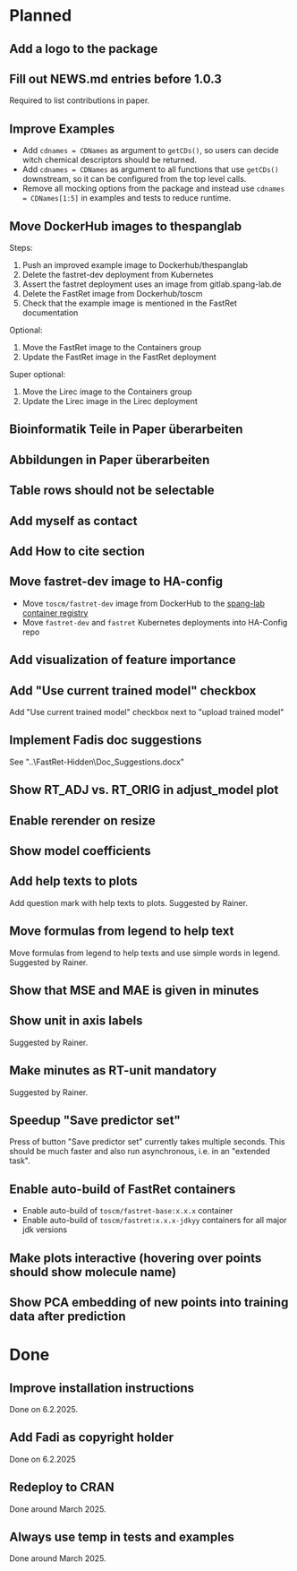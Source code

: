 # Planned

## Add a logo to the package

## Fill out NEWS.md entries before 1.0.3

Required to list contributions in paper.

## Improve Examples

- Add `cdnames = CDNames` as argument to `getCDs()`, so users can decide
    witch chemical descriptors should be returned.
- Add `cdnames = CDNames` as argument to all functions that use
    `getCDs()` downstream, so it can be configured from the top level calls.
- Remove all mocking options from the package and instead use `cdnames =
    CDNames[1:5]` in examples and tests to reduce runtime.

## Move DockerHub images to thespanglab

Steps:

1. Push an improved example image to Dockerhub/thespanglab
2. Delete the fastret-dev deployment from Kubernetes
3. Assert the fastret deployment uses an image from gitlab.spang-lab.de
4. Delete the FastRet image from Dockerhub/toscm
5. Check that the example image is mentioned in the FastRet documentation

Optional:

1. Move the FastRet image to the Containers group
2. Update the FastRet image in the FastRet deployment

Super optional:

1. Move the Lirec image to the Containers group
2. Update the Lirec image in the Lirec deployment

## Bioinformatik Teile in Paper überarbeiten

## Abbildungen in Paper überarbeiten

## Table rows should not be selectable

## Add myself as contact

## Add How to cite section

## Move fastret-dev image to HA-config

- Move `toscm/fastret-dev` image from DockerHub to the [spang-lab container registry](https://gitlab.spang-lab.de/k8s/ha-config/container_registry)
- Move `fastret-dev` and `fastret` Kubernetes deployments into HA-Config repo

## Add visualization of feature importance

## Add "Use current trained model" checkbox

Add "Use current trained model" checkbox next to "upload trained model"

## Implement Fadis doc suggestions

See "..\FastRet-Hidden\Doc_Suggestions.docx"

## Show RT_ADJ vs. RT_ORIG in adjust_model plot

## Enable rerender on resize

## Show model coefficients

## Add help texts to plots

Add question mark with help texts to plots. Suggested by Rainer.

## Move formulas from legend to help text

Move formulas from legend to help texts and use simple words in legend. Suggested by Rainer.

## Show that MSE and MAE is given in minutes

## Show unit in axis labels

Suggested by Rainer.

## Make minutes as RT-unit mandatory

Suggested by Rainer.

## Speedup "Save predictor set"

Press of button "Save predictor set" currently takes multiple seconds.
This should be much faster and also run asynchronous, i.e. in an "extended task".

## Enable auto-build of FastRet containers

- Enable auto-build of `toscm/fastret-base:x.x.x` container
- Enable auto-build of `toscm/fastret:x.x.x-jdkyy` containers for all major jdk versions

## Make plots interactive (hovering over points should show molecule name)

## Show PCA embedding of new points into training data after prediction


# Done

## Improve installation instructions

Done on 6.2.2025.

## Add Fadi as copyright holder

Done on 6.2.2025

## Redeploy to CRAN

Done around March 2025.

## Always use temp in tests and examples

Done around March 2025.
